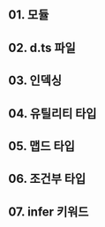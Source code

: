 
## 01. 모듈



## 02. d.ts 파일



## 03. 인덱싱



## 04. 유틸리티 타입



## 05. 맵드 타입



## 06. 조건부 타입



## 07. infer 키워드